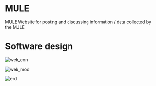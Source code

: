 # MULE
MULE Website for posting and discussing information / data collected by the MULE

# Software design
![web_con](https://user-images.githubusercontent.com/9398767/44621922-2e359d00-a86c-11e8-9fb8-8569b8bae0d5.png)

![web_mod](https://user-images.githubusercontent.com/9398767/44621927-3392e780-a86c-11e8-94dc-0c60ad764b10.png)

![erd](https://user-images.githubusercontent.com/9398767/44621928-38f03200-a86c-11e8-92c9-a090ef7a477a.png)

